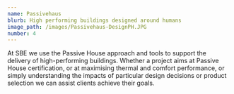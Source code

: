 ```yaml
---
name: Passivehaus
blurb: High performing buildings designed around humans
image_path: /images/Passivehaus-DesignPH.JPG
number: 4
---
```


At SBE we use the Passive House approach and tools to support the delivery of high-performing buildings. Whether a project aims at Passive House certification, or at maximising thermal and comfort performance, or simply understanding the impacts of particular design decisions or product selection we can assist clients achieve their goals.

&nbsp;